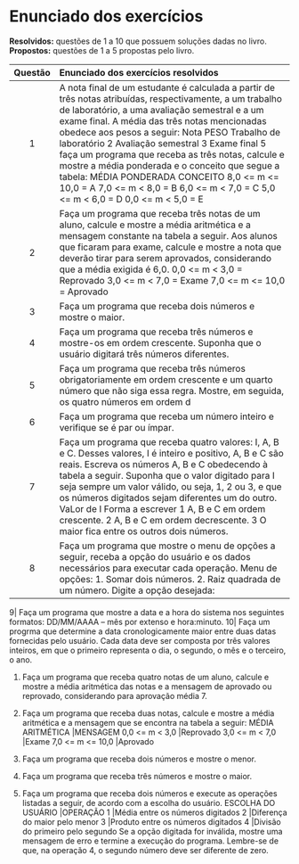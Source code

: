 # Enunciado dos exercícios

**Resolvidos:** questões de 1 a 10 que possuem soluções dadas no livro.\
**Propostos:** questões de 1 a 5 propostas pelo livro.


| Questão | Enunciado dos exercícios resolvidos |
| :--:  | :-- | 
1 |A nota final de um estudante é calculada a partir de três notas atribuídas, respectivamente, a um trabalho de laboratório, a uma avaliação semestral e a um exame final. A média das três notas mencionadas obedece aos pesos a seguir: Nota PESO Trabalho de laboratório 2 Avaliação semestral 3 Exame final 5 faça um programa que receba as três notas, calcule e mostre a média ponderada e o conceito que segue a tabela: MÉDIA PONDERADA CONCEITO 8,0 <= m <= 10,0 = A 7,0 <= m < 8,0 = B 6,0 <= m < 7,0 = C 5,0 <= m < 6,0 = D 0,0 <= m < 5,0 = E
2| Faça um programa que receba três notas de um aluno, calcule e mostre a média aritmética e a mensagem constante na tabela a seguir. Aos alunos que ficaram para exame, calcule e mostre a nota que deverão tirar para serem aprovados, considerando que a média exigida é 6,0. 0,0 <= m < 3,0 = Reprovado 3,0 <= m < 7,0 = Exame 7,0 <= m <= 10,0 = Aprovado
3| Faça um programa que receba dois números e mostre o maior.
4| Faça um programa que receba três números e mostre-os em ordem crescente. Suponha que o usuário digitará três números diferentes.
5| Faça um programa que receba três números obrigatoriamente em ordem crescente e um quarto número que não siga essa regra. Mostre, em seguida, os quatro números em ordem d|crescente. Suponha que o usuário digitará quatro números diferentes.
6| Faça um programa que receba um número inteiro e verifique se é par ou ímpar.
7| Faça um programa que receba quatro valores: I, A, B e C. Desses valores, I é inteiro e positivo, A, B e C são reais. Escreva os números A, B e C obedecendo à tabela a seguir. Suponha que o valor digitado para I seja sempre um valor válido, ou seja, 1, 2 ou 3, e que os números digitados sejam diferentes um do outro. VaLor de I Forma a escrever 1 A, B e C em ordem crescente. 2 A, B e C em ordem decrescente. 3 O maior fica entre os outros dois números.
8| Faça um programa que mostre o menu de opções a seguir, receba a opção do usuário e os dados necessários para executar cada operação. Menu de opções: 1. Somar dois números. 2. Raiz quadrada de um número.  Digite a opção desejada:

9| Faça um programa que mostre a data e a hora do sistema nos seguintes formatos: DD/MM/AAAA – mês por extenso e hora:minuto.
10| Faça um progrma que determine a data cronologicamente maior entre duas datas fornecidas pelo usuário. Cada data deve ser composta por três valores inteiros, em que o primeiro representa o dia, o segundo, o mês e o terceiro, o ano.

1. Faça um programa que receba quatro notas de um aluno, calcule e mostre a média aritmética das notas e a
mensagem de aprovado ou reprovado, considerando para aprovação média 7.
2. Faça um programa que receba duas notas, calcule e mostre a média aritmética e a mensagem que se encontra
na tabela a seguir:
MÉDIA ARITMÉTICA |MENSAGEM
0,0 <= m < 3,0   |Reprovado
3,0 <= m < 7,0   |Exame
7,0 <= m <= 10,0 |Aprovado

3. Faça um programa que receba dois números e mostre o menor.
4. Faça um programa que receba três números e mostre o maior.
5. Faça um programa que receba dois números e execute as operações listadas a seguir, de acordo com a escolha
do usuário.
ESCOLHA DO USUÁRIO |OPERAÇÃO
1                  |Média entre os números digitados
2                  |Diferença do maior pelo menor
3                  |Produto entre os números digitados
4                  |Divisão do primeiro pelo segundo
Se a opção digitada for inválida, mostre uma mensagem de erro e termine a execução do programa.
Lembre-se de que, na operação 4, o segundo número deve ser diferente de zero.